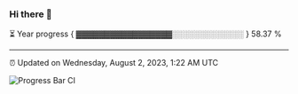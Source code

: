 ### Hi there 👋

⏳ Year progress { ▓▓▓▓▓▓▓▓▓▓▓▓▓▓▓▓▓░░░░░░░░░░░░░ } 58.37 %

---

⏰ Updated on Wednesday, August 2, 2023, 1:22 AM UTC

![Progress Bar CI](https://github.com/arthurbuhl/arthurbuhl/workflows/Progress%20Bar%20CI/badge.svg)
